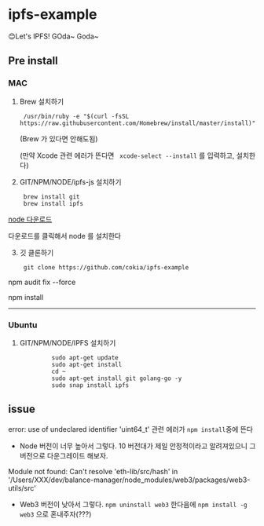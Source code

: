 # ipfs-example
😊Let's IPFS! GOda~ Goda~

## Pre install 
### MAC
1. Brew 설치하기

        /usr/bin/ruby -e "$(curl -fsSL https://raw.githubusercontent.com/Homebrew/install/master/install)"

    (Brew 가 있다면 안해도됨)

    (만약 Xcode 관련 에러가 뜬다면 ` xcode-select --install` 를 입력하고, 설치한다)

2. GIT/NPM/NODE/ipfs-js 설치하기

        brew install git
        brew install ipfs
[node 다운로드](https://nodejs.org/dist/v10.15.3/node-v10.15.3.pkg)

다운로드를 클릭해서 node 를 설치한다


3. 깃 클론하기

        git clone https://github.com/cokia/ipfs-example


npm audit fix --force

npm install

---
### Ubuntu
1. GIT/NPM/NODE/IPFS 설치하기

                sudo apt-get update
                sudo apt-get install 
                cd ~
                sudo apt-get install git golang-go -y
                sudo snap install ipfs

## issue
 error: use of undeclared identifier 'uint64_t' 관련 에러가 `npm install`중에 뜬다

 - Node 버전이 너무 높아서 그렇다. 10 버전대가 제일 안정적이라고 알려져있으니 그버전으로 다운그레이드 해보자. 


 Module not found: Can't resolve 'eth-lib/src/hash' in '/Users/XXX/dev/balance-manager/node_modules/web3/packages/web3-utils/src'

 - Web3 버전이 낮아서 그렇다. `npm uninstall web3` 한다음에 `npm install -g web3` 으로 혼내주자(???)


 
